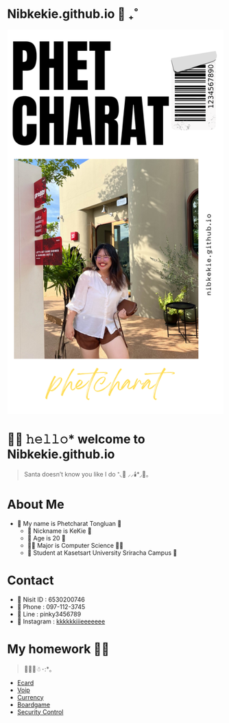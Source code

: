 # Nibkekie.github.io 🦌 ₊˚
![kie.png](./img/img1)

# 🧤👀 𝚑𝚎𝚕𝚕𝚘* welcome to Nibkekie.github.io

> Santa doesn’t know you like I do ⁺◟🎁  ⸝⸝🕯️*◞🍝。

# About Me
- 🎀 My name is Phetcharat Tongluan 🎀
  - 🎀 Nickname is KeKie 🎀
  - 🎄 Age is 20 🎄
  - 🎅🏻 Major is Computer Science 🎅🏻
  - 🚡 Student at Kasetsart University Sriracha Campus 🚡

# Contact
- 📒 Nisit ID : 6530200746
- 📒 Phone : 097-112-3745
- 📒 Line : pinky3456789
- 📒 Instagram : [kkkkkkiiieeeeeee](https://www.instagram.com/kkkkkkiiieeeeeee/)

# My homework 🎅🏻
> 🧣🍪🥛☃･:*｡
- [ Ecard ](ecard.md)
- [ Voip ](https://nibkekie.github.io/voip)
- [ Currency ](https://nibkekie.github.io/currency)
- [ Boardgame ](https://nibkekie.github.io/boardgame)
- [ Security Control ](https://nibkekie.github.io/security_control)
 


